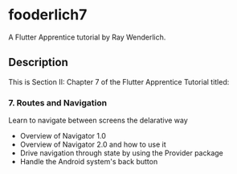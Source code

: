# fooderlich7

A Flutter Apprentice tutorial by Ray Wenderlich. 

## Description
This is Section II: Chapter 7 of the Flutter Apprentice Tutorial titled:

### 7. Routes and Navigation

Learn to navigate between screens the delarative way

  - Overview of Navigator 1.0
  - Overview of Navigator 2.0 and how to use it
  - Drive navigation through state by using the Provider package
  - Handle the Android system's back button
